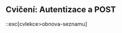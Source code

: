 ## Cvičení: Autentizace a POST

::exc[cvlekce>obnova-seznamu]
<!-- ::exc[cvlekce>smazani-seznamu] -->
